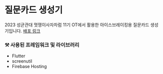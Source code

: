 # 질문카드 생성기
2023 성균관대 멋쟁이사자차럼 11기 OT에서 활용한 아이스브레이킹용 질문카드 생성기입니다.
[배포 링크](https://likelion-icebreaking.web.app)

### ⚒️ 사용된 프레임워크 및 라이브러리 
- Flutter
- screenutil
- Firebase Hosting
